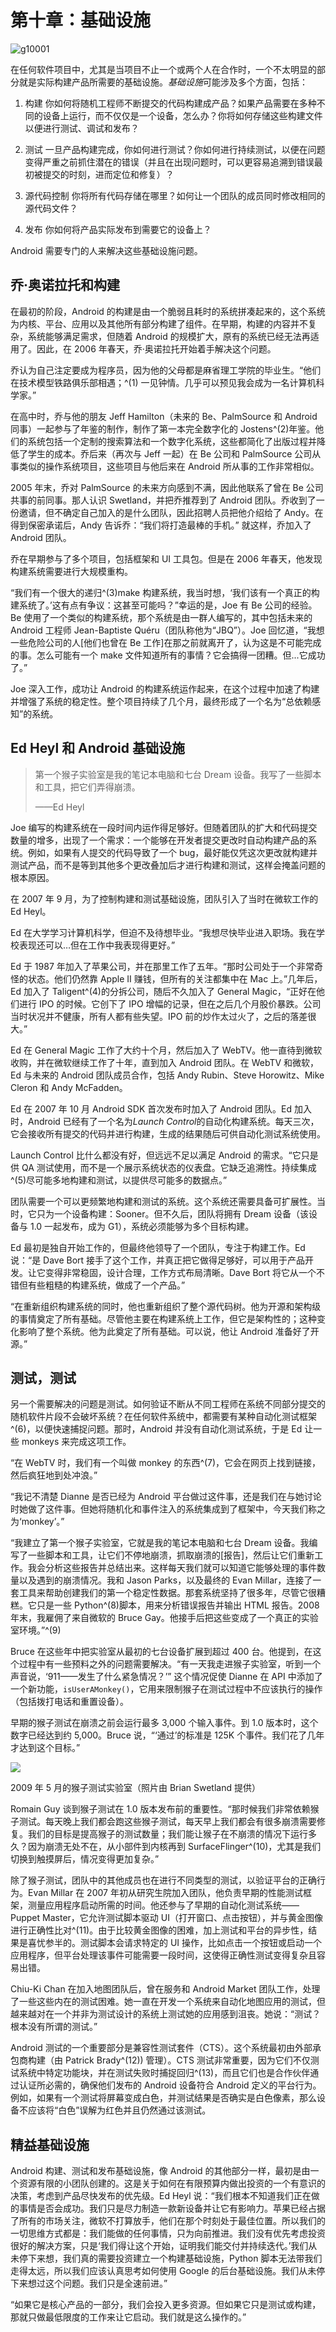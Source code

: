 # 第十章：基础设施

![g10001](img/g10001.png)

在任何软件项目中，尤其是当项目不止一个或两个人在合作时，一个不太明显的部分就是实际构建产品所需要的基础设施。*基础设施*可能涉及多个方面，包括：

1.  构建 你如何将随机工程师不断提交的代码构建成产品？如果产品需要在多种不同的设备上运行，而不仅仅是一个设备，怎么办？你将如何存储这些构建文件以便进行测试、调试和发布？

1.  测试 一旦产品构建完成，你如何进行测试？你如何进行持续测试，以便在问题变得严重之前抓住潜在的错误（并且在出现问题时，可以更容易追溯到错误最初被提交的时刻，进而定位和修复）？

1.  源代码控制 你将所有代码存储在哪里？如何让一个团队的成员同时修改相同的源代码文件？

1.  发布 你如何将产品实际发布到需要它的设备上？

Android 需要专门的人来解决这些基础设施问题。

## 乔·奥诺拉托和构建

在最初的阶段，Android 的构建是由一个脆弱且耗时的系统拼凑起来的，这个系统为内核、平台、应用以及其他所有部分构建了组件。在早期，构建的内容并不复杂，系统能够满足需求，但随着 Android 的规模扩大，原有的系统已经无法再适用了。因此，在 2006 年春天，乔·奥诺拉托开始着手解决这个问题。

乔认为自己注定要成为程序员，因为他的父母都是麻省理工学院的毕业生。“他们在技术模型铁路俱乐部相遇；^(1) 一见钟情。几乎可以预见我会成为一名计算机科学家。”

在高中时，乔与他的朋友 Jeff Hamilton（未来的 Be、PalmSource 和 Android 同事）一起参与了年鉴的制作，制作了第一本完全数字化的 Jostens^(2)年鉴。他们的系统包括一个定制的搜索算法和一个数字化系统，这些都简化了出版过程并降低了学生的成本。乔后来（再次与 Jeff 一起）在 Be 公司和 PalmSource 公司从事类似的操作系统项目，这些项目与他后来在 Android 所从事的工作非常相似。

2005 年末，乔对 PalmSource 的未来方向感到不满，因此他联系了曾在 Be 公司共事的前同事。那人认识 Swetland，并把乔推荐到了 Android 团队。乔收到了一份邀请，但不确定自己加入的是什么团队，因此招聘人员把他介绍给了 Andy。在得到保密承诺后，Andy 告诉乔：“我们将打造最棒的手机。” 就这样，乔加入了 Android 团队。

乔在早期参与了多个项目，包括框架和 UI 工具包。但是在 2006 年春天，他发现构建系统需要进行大规模重构。

“我们有一个很大的递归^(3)make 构建系统，我当时想，‘我们该有一个真正的构建系统了。’这有点有争议：这甚至可能吗？”幸运的是，Joe 有 Be 公司的经验。Be 使用了一个类似的构建系统，那个系统是由一群人编写的，其中包括未来的 Android 工程师 Jean-Baptiste Quéru（团队称他为“JBQ”）。Joe 回忆道，“我想一些危险公司的人[他们也曾在 Be 工作]在那之前就离开了，认为这是不可能完成的事。怎么可能有一个 make 文件知道所有的事情？它会搞得一团糟。但...它成功了。”

Joe 深入工作，成功让 Android 的构建系统运作起来，在这个过程中加速了构建并增强了系统的稳定性。整个项目持续了几个月，最终形成了一个名为“总依赖感知”的系统。

## Ed Heyl 和 Android 基础设施

> 第一个猴子实验室是我的笔记本电脑和七台 Dream 设备。我写了一些脚本和工具，把它们弄得崩溃。
> 
> ——Ed Heyl

Joe 编写的构建系统在一段时间内运作得足够好。但随着团队的扩大和代码提交数量的增多，出现了一个需求：一个能够在开发者提交更改时自动构建产品的系统。例如，如果有人提交的代码导致了一个 bug，最好能仅凭这次更改就构建并测试产品，而不是等到其他多个更改叠加后才进行构建和测试，这样会掩盖问题的根本原因。

在 2007 年 9 月，为了控制构建和测试基础设施，团队引入了当时在微软工作的 Ed Heyl。

Ed 在大学学习计算机科学，但迫不及待想毕业。“我想尽快毕业进入职场。我在学校表现还可以…但在工作中我表现得更好。”

Ed 于 1987 年加入了苹果公司，并在那里工作了五年。“那时公司处于一个非常奇怪的状态。他们仍然靠 Apple II 赚钱，但所有的关注都集中在 Mac 上。”几年后，Ed 加入了 Taligent^(4)的分拆公司，随后不久加入了 General Magic，“正好在他们进行 IPO 的时候。它创下了 IPO 增幅的记录，但在之后几个月股价暴跌。公司当时状况并不健康，所有人都有些失望。IPO 前的炒作太过火了，之后的落差很大。”

Ed 在 General Magic 工作了大约十个月，然后加入了 WebTV。他一直待到微软收购，并在微软继续工作了十年，直到加入 Android 团队。在 WebTV 和微软，Ed 与未来的 Android 团队成员合作，包括 Andy Rubin、Steve Horowitz、Mike Cleron 和 Andy McFadden。

Ed 在 2007 年 10 月 Android SDK 首次发布时加入了 Android 团队。Ed 加入时，Android 已经有了一个名为*Launch Control*的自动化构建系统。每天三次，它会接收所有提交的代码并进行构建，生成的结果随后可供自动化测试系统使用。

Launch Control 比什么都没有好，但远远不足以满足 Android 的需求。“它只是供 QA 测试使用，而不是一个展示系统状态的仪表盘。它缺乏追溯性。持续集成^(5)尽可能多地构建和测试，以提供尽可能多的数据点。”

团队需要一个可以更频繁地构建和测试的系统。这个系统还需要具备可扩展性。当时，它只为一个设备构建：Sooner。但不久后，团队将拥有 Dream 设备（该设备与 1.0 一起发布，成为 G1），系统必须能够为多个目标构建。

Ed 最初是独自开始工作的，但最终他领导了一个团队，专注于构建工作。Ed 说：“是 Dave Bort 接手了这个工作，并真正把它做得足够好，可以用于产品开发。让它变得非常稳固，设计合理，工作方式布局清晰。Dave Bort 将它从一个不错但有些粗糙的构建系统，做成了一个产品。”

“在重新组织构建系统的同时，他也重新组织了整个源代码树。他为开源和架构级的事情奠定了所有基础。尽管他主要在构建系统上工作，但它是架构性的；这种变化影响了整个系统。他为此奠定了所有基础。可以说，他让 Android 准备好了开源。”

## 测试，测试

另一个需要解决的问题是测试。如何验证不断从不同工程师在系统不同部分提交的随机软件片段不会破坏系统？在任何软件系统中，都需要有某种自动化测试框架^(6)，以便快速捕捉问题。那时，Android 并没有自动化测试系统，于是 Ed 让一些 monkeys 来完成这项工作。

“在 WebTV 时，我们有一个叫做 monkey 的东西^(7)，它会在网页上找到链接，然后疯狂地到处冲浪。”

“我记不清楚 Dianne 是否已经为 Android 平台做过这件事，还是我们在与她讨论时她做了这件事。但她将随机化和事件注入的系统集成到了框架中，今天我们称之为‘monkey’。”

“我建立了第一个猴子实验室，它就是我的笔记本电脑和七台 Dream 设备。我编写了一些脚本和工具，让它们不停地崩溃，抓取崩溃的[报告]，然后让它们重新工作。我会分析这些报告并总结出来。这样每天我们就可以知道它能够处理的事件数量以及遇到的崩溃情况。我和 Jason Parks，以及最终的 Evan Millar，连接了一套工具来帮助创建我们的第一个稳定性数据。那套系统坚持了很多年，尽管它很糟糕。它只是一些 Python^(8)脚本，用来分析错误报告并输出 HTML 报告。2008 年末，我雇佣了来自微软的 Bruce Gay。他接手后把这些变成了一个真正的实验室环境。”^(9)

Bruce 在这些年中把实验室从最初的七台设备扩展到超过 400 台。他提到，在这个过程中有一些预料之外的问题需要解决。“有一天我走进猴子实验室，听到一个声音说，‘911——发生了什么紧急情况？’” 这个情况促使 Dianne 在 API 中添加了一个新功能，`isUserAMonkey()`，它用来限制猴子在测试过程中不应该执行的操作（包括拨打电话和重置设备）。

早期的猴子测试在崩溃之前会运行最多 3,000 个输入事件。到 1.0 版本时，这个数字已经达到约 5,000。Bruce 说，“‘通过’的标准是 125K 个事件。我们花了几年才达到这个目标。”

![](img/f10001.png)

2009 年 5 月的猴子测试实验室（照片由 Brian Swetland 提供）

Romain Guy 谈到猴子测试在 1.0 版本发布前的重要性。“那时候我们非常依赖猴子测试。每天晚上我们都会跑这些猴子测试，每天早上我们都会有很多崩溃需要修复。我们的目标是提高猴子的测试数量；我们能让猴子在不崩溃的情况下运行多久？因为崩溃无处不在，从小部件到内核再到 SurfaceFlinger^(10)，尤其是我们切换到触摸屏后，情况变得更加复杂。”

除了猴子测试，团队中的其他成员也在进行不同类型的测试，以验证平台的正确行为。Evan Millar 在 2007 年初从研究生院加入团队，他负责早期的性能测试框架，测量应用程序启动所需的时间。他还参与了早期的自动化测试系统——Puppet Master，它允许测试脚本驱动 UI（打开窗口、点击按钮），并与黄金图像进行正确性比对^(11)。由于比较黄金图像的困难，加上测试和平台的异步性，结果是喜忧参半的。测试脚本会请求特定的 UI 操作，比如点击一个按钮或启动一个应用程序，但平台处理该事件可能需要一段时间，这使得正确性测试变得复杂且容易出错。

Chiu-Ki Chan 在加入地图团队后，曾在服务和 Android Market 团队工作，处理了一些这些内在的测试困难。她一直在开发一个系统来自动化地图应用的测试，但越来越对在一个并非为测试设计的系统上测试她的应用感到沮丧。她说：“测试？根本没有所谓的测试。”

Android 测试的一个重要部分是兼容性测试套件（CTS）。这个系统最初由外部承包商构建（由 Patrick Brady^(12)) 管理）。CTS 测试非常重要，因为它们不仅测试系统中特定功能块，并在测试失败时捕捉回归^(13)，而且它们也是合作伙伴通过认证所必需的，确保他们发布的 Android 设备符合 Android 定义的平台行为。例如，如果有一个测试将屏幕变成白色，并测试结果是否确实是白色像素，那么设备不应该将“白色”误解为红色并且仍然通过该测试。

## 精益基础设施

Android 构建、测试和发布基础设施，像 Android 的其他部分一样，最初是由一个资源有限的小团队创建的。这是关于如何在有限预算内做出投资的一个有意识的决策，考虑到产品尽快发布的优先级。Ed Heyl 说：“我们根本不知道我们正在做的事情是否会成功。我们只是尽力制造一款新设备并让它有影响力。苹果已经占据了所有的市场关注，微软不打算放手，他们在那个时刻处于最佳位置。所以我们的一切思维方式都是：我们能做的任何事情，只为向前推进。我们没有优先考虑投资很好的解决方案，只是‘我们得让这个开始，证明我们能交付并持续迭代。’我们从未停下来想，我们真的需要投资建立一个构建基础设施，Python 脚本无法带我们走得太远，所以我们应该认真思考如何使用 Google 的后台基础设施。我们从未停下来想过这个问题。我们只是全速前进。”

“如果它是核心产品的一部分，我们会投入更多资源。但如果它只是测试或构建，那就只做最低限度的工作来让它启动。我们就是这么操作的。”
